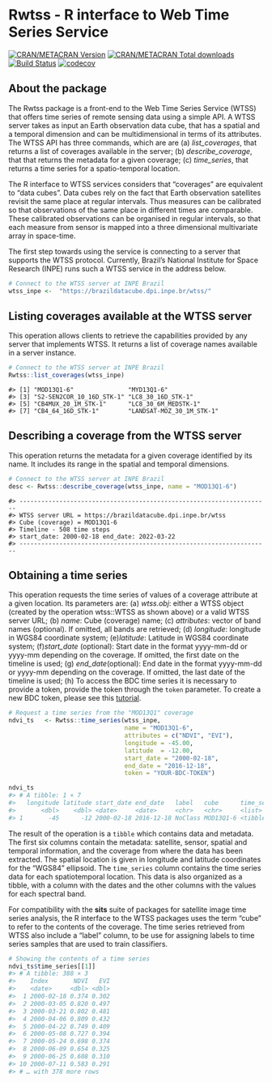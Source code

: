 Rwtss - R interface to Web Time Series Service
================

[![CRAN/METACRAN
Version](https://www.r-pkg.org/badges/version/Rwtss)](https://CRAN.R-project.org/package=Rwtss)
[![CRAN/METACRAN Total
downloads](http://cranlogs.r-pkg.org/badges/grand-total/Rwtss?color=blue)](https://CRAN.R-project.org/package=Rwtss)
[![Build
Status](https://cloud.drone.io/api/badges/e-sensing/Rwtss/status.svg)](https://cloud.drone.io/e-sensing/Rwtss)
[![codecov](https://codecov.io/gh/e-sensing/Rwtss/branch/master/graph/badge.svg?token=gDsvUHhLmI)](https://codecov.io/gh/e-sensing/Rwtss)

## About the package

The Rwtss package is a front-end to the Web Time Series Service (WTSS)
that offers time series of remote sensing data using a simple API. A
WTSS server takes as input an Earth observation data cube, that has a
spatial and a temporal dimension and can be multidimensional in terms of
its attributes. The WTSS API has three commands, which are are (a)
*list\_coverages*, that returns a list of coverages available in the
server; (b) *describe\_coverage*, that that returns the metadata for a
given coverage; (c) *time\_series*, that returns a time series for a
spatio-temporal location.

The R interface to WTSS services considers that “coverages” are
equivalent to “data cubes”. Data cubes rely on the fact that Earth
observation satellites revisit the same place at regular intervals. Thus
measures can be calibrated so that observations of the same place in
different times are comparable. These calibrated observations can be
organised in regular intervals, so that each measure from sensor is
mapped into a three dimensional multivariate array in space-time.

The first step towards using the service is connecting to a server that
supports the WTSS protocol. Currently, Brazil’s National Institute for
Space Research (INPE) runs such a WTSS service in the address below.

``` r
# Connect to the WTSS server at INPE Brazil
wtss_inpe <-  "https://brazildatacube.dpi.inpe.br/wtss/"
```

## Listing coverages available at the WTSS server

This operation allows clients to retrieve the capabilities provided by
any server that implements WTSS. It returns a list of coverage names
available in a server instance.

``` r
# Connect to the WTSS server at INPE Brazil
Rwtss::list_coverages(wtss_inpe)
```

    #> [1] "MOD13Q1-6"               "MYD13Q1-6"              
    #> [3] "S2-SEN2COR_10_16D_STK-1" "LC8_30_16D_STK-1"       
    #> [5] "CB4MUX_20_1M_STK-1"      "LC8_30_6M_MEDSTK-1"     
    #> [7] "CB4_64_16D_STK-1"        "LANDSAT-MOZ_30_1M_STK-1"

## Describing a coverage from the WTSS server

This operation returns the metadata for a given coverage identified by
its name. It includes its range in the spatial and temporal dimensions.

``` r
# Connect to the WTSS server at INPE Brazil
desc <- Rwtss::describe_coverage(wtss_inpe, name = "MOD13Q1-6")
```

    #> ---------------------------------------------------------------------
    #> WTSS server URL = https://brazildatacube.dpi.inpe.br/wtss
    #> Cube (coverage) = MOD13Q1-6
    #> Timeline - 508 time steps
    #> start_date: 2000-02-18 end_date: 2022-03-22
    #> ---------------------------------------------------------------------

## Obtaining a time series

This operation requests the time series of values of a coverage
attribute at a given location. Its parameters are: (a) *wtss.obj*:
either a WTSS object (created by the operation wtss::WTSS as shown
above) or a valid WTSS server URL; (b) *name*: Cube (coverage) name; (c)
*attributes*: vector of band names (optional). If omitted, all bands are
retrieved; (d) *longitude*: longitude in WGS84 coordinate system;
(e)*latitude*: Latitude in WGS84 coordinate system; (f)*start\_date*
(optional): Start date in the format yyyy-mm-dd or yyyy-mm depending on
the coverage. If omitted, the first date on the timeline is used; (g)
*end\_date*(optional): End date in the format yyyy-mm-dd or yyyy-mm
depending on the coverage. If omitted, the last date of the timeline is
used; (h) To access the BDC time series it is necessary to provide a
token, provide the token through the `token` parameter. To create a new
BDC token, please see this
[tutorial](https://brazil-data-cube.github.io/applications/dc_explorer/token-module.html).

``` r
# Request a time series from the "MOD13Q1" coverage
ndvi_ts   <- Rwtss::time_series(wtss_inpe, 
                                name = "MOD13Q1-6", 
                                attributes = c("NDVI", "EVI"), 
                                longitude = -45.00, 
                                latitude  = -12.00,
                                start_date = "2000-02-18", 
                                end_date = "2016-12-18",
                                token = "YOUR-BDC-TOKEN")
```

``` r
ndvi_ts
#> # A tibble: 1 × 7
#>   longitude latitude start_date end_date   label   cube      time_series       
#>       <dbl>    <dbl> <date>     <date>     <chr>   <chr>     <list>            
#> 1       -45      -12 2000-02-18 2016-12-18 NoClass MOD13Q1-6 <tibble [388 × 3]>
```

The result of the operation is a `tibble` which contains data and
metadata. The first six columns contain the metadata: satellite, sensor,
spatial and temporal information, and the coverage from where the data
has been extracted. The spatial location is given in longitude and
latitude coordinates for the “WGS84” ellipsoid. The `time_series` column
contains the time series data for each spatiotemporal location. This
data is also organized as a tibble, with a column with the dates and the
other columns with the values for each spectral band.

For compatibility with the **sits** suite of packages for satellite
image time series analysis, the R interface to the WTSS packages uses
the term “cube” to refer to the contents of the coverage. The time
series retrieved from WTSS also include a “label” column, to be use for
assigning labels to time series samples that are used to train
classifiers.

``` r
# Showing the contents of a time series
ndvi_ts$time_series[[1]]
#> # A tibble: 388 × 3
#>    Index       NDVI   EVI
#>    <date>     <dbl> <dbl>
#>  1 2000-02-18 0.374 0.302
#>  2 2000-03-05 0.820 0.497
#>  3 2000-03-21 0.802 0.481
#>  4 2000-04-06 0.809 0.432
#>  5 2000-04-22 0.749 0.409
#>  6 2000-05-08 0.727 0.394
#>  7 2000-05-24 0.698 0.374
#>  8 2000-06-09 0.654 0.325
#>  9 2000-06-25 0.608 0.310
#> 10 2000-07-11 0.583 0.291
#> # … with 378 more rows
```
